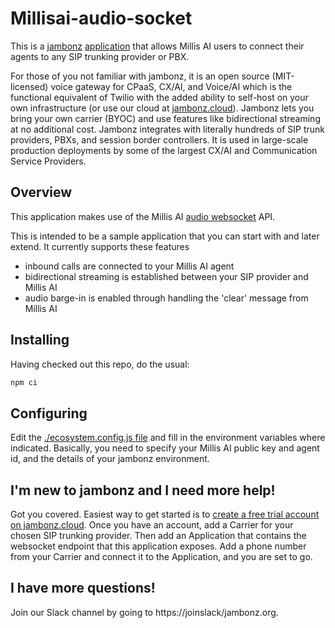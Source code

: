 # Millisai-audio-socket

This is a [jambonz](https://jambonz.org) [application](https://www.jambonz.org/docs/webhooks/overview/) that allows Millis AI users to connect their agents to any SIP trunking provider or PBX.

For those of you not familiar with jambonz, it is an open source (MIT-licensed) voice gateway for CPaaS, CX/AI, and Voice/AI which is the functional equivalent of Twilio with the added ability to self-host on your own infrastructure (or use our cloud at [jambonz.cloud](https://jambonz.cloud)).  Jambonz lets you bring your own carrier (BYOC) and use features like bidirectional streaming at no additional cost.  Jambonz integrates with literally hundreds of SIP trunk providers, PBXs, and session border controllers.  It is used in large-scale production deployments by some of the largest CX/AI and Communication Service Providers.

## Overview

This application makes use of the Millis AI [audio websocket](https://millisai.mintlify.app/integration/native-apps-with-websocket) API.

This is intended to be a sample application that you can start with and later extend. It currently supports these features

- inbound calls are connected to your Millis AI agent
- bidirectional streaming is established between your SIP provider and Millis AI
- audio barge-in is enabled through handling the 'clear' message from Millis AI

## Installing

Having checked out this repo, do the usual:
```bash
npm ci
```

## Configuring

Edit the [./ecosystem.config.js file](./ecosystem.config.js) and fill in the environment variables where indicated.  Basically, you need to specify your Millis AI public key and agent id, and the details of your jambonz environment.

## I'm new to jambonz and I need more help!

Got you covered.  Easiest way to get started is to [create a free trial account on jambonz.cloud](https://jambonz.cloud/register).  Once you have an account, add a Carrier for your chosen SIP trunking provider.  Then add an Application that contains the websocket endpoint that this application exposes.  Add a phone number from your Carrier and connect it to the Application, and you are set to go.

## I have more questions!
Join our Slack channel by going to https://joinslack/jambonz.org.
